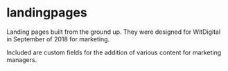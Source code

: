 # landingpages
Landing pages built from the ground up. They were designed for WitDigital in September of 2018 for marketing.  



Included are custom fields for the addition of various content for marketing managers. 
